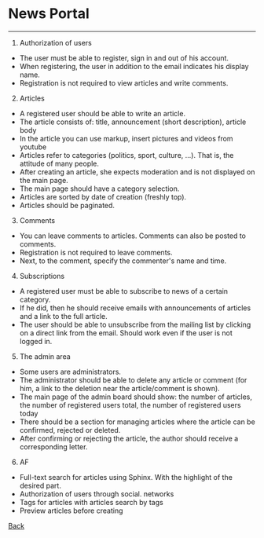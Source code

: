 # News Portal
---

1. Authorization of users

  - The user must be able to register, sign in and out of his account.
  - When registering, the user in addition to the email indicates his display name.
  - Registration is not required to view articles and write comments.

2. Articles

  - A registered user should be able to write an article.
  - The article consists of: title, announcement (short description), article body
  - In the article you can use markup, insert pictures and videos from youtube
  - Articles refer to categories (politics, sport, culture, ...). That is, the attitude of many people.
  - After creating an article, she expects moderation and is not displayed on the main page.
  - The main page should have a category selection.
  - Articles are sorted by date of creation (freshly top).
  - Articles should be paginated.

3. Comments

  - You can leave comments to articles. Comments can also be posted to comments.
  - Registration is not required to leave comments.
  - Next, to the comment, specify the commenter's name and time.

4. Subscriptions

  - A registered user must be able to subscribe to news of a certain category.
  - If he did, then he should receive emails with announcements of articles and a link to the full article.
  - The user should be able to unsubscribe from the mailing list by clicking on a direct link from the email. Should work even if the user is not logged in.

5. The admin area

  - Some users are administrators.
  - The administrator should be able to delete any article or comment (for him, a link to the deletion near the article/comment is shown).
  - The main page of the admin board should show: the number of articles, the number of registered users total, the number of registered users today
  - There should be a section for managing articles where the article can be confirmed, rejected or deleted.
  - After confirming or rejecting the article, the author should receive a corresponding letter.

6. AF

  - Full-text search for articles using Sphinx. With the highlight of the desired part.
  - Authorization of users through social. networks
  - Tags for articles with articles search by tags
  - Preview articles before creating

[Back](https://github.com/niten2/test_tasks)
